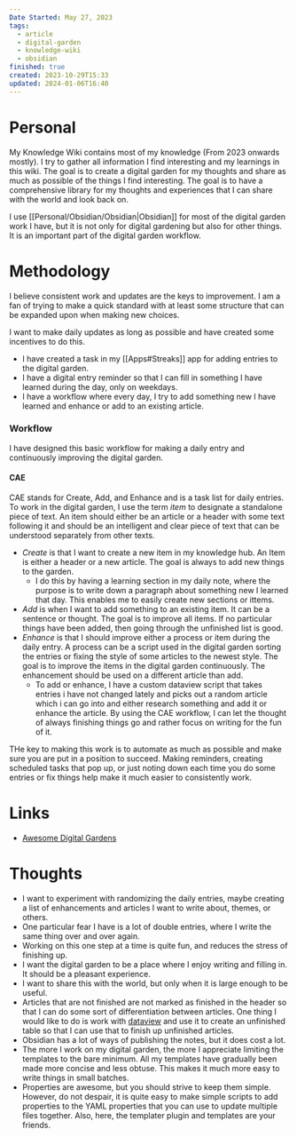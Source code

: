 ```yaml
---
Date Started: May 27, 2023
tags:
  - article
  - digital-garden
  - knowledge-wiki
  - obsidian
finished: true
created: 2023-10-29T15:33
updated: 2024-01-06T16:40
---
```

 

# Personal

My Knowledge Wiki contains most of my knowledge (From 2023 onwards mostly). I try to gather all information I find interesting and my learnings in this wiki. The goal is to create a digital garden for my thoughts and share as much as possible of the things I find interesting. The goal is to have a comprehensive library for my thoughts and experiences that I can share with the world and look back on.  

I use [[Personal/Obsidian/Obsidian|Obsidian]] for most of the digital garden work I have, but it is not only for digital gardening but also for other things. It is an important part of the digital garden workflow. 

# Methodology
I believe consistent work and updates are the keys to improvement. I am a fan of trying to make a quick standard with at least some structure that can be expanded upon when making new choices. 


I want to make daily updates as long as possible and have created some incentives to do this. 

- I have created a task in my [[Apps#Streaks]] app for adding entries to the digital garden. 
- I have a digital entry reminder so that I can fill in something I have learned during the day, only on weekdays. 
- I have a workflow where every day, I try to add something new I have learned and enhance or add to an existing article. 
### Workflow
I have designed this basic workflow for making a daily entry and continuously improving the digital garden. 
#### CAE
CAE stands for Create, Add, and Enhance and is a task list for daily entries. To work in the digital garden, I use the term *item* to designate a standalone piece of text. An item should either be an article or a header with some text following it and should be an intelligent and clear piece of text that can be understood separately from other texts. 
- *Create* is that I want to create a new item in my knowledge hub. An Item is either a header or a new article. The goal is always to add new things to the garden. 
	- I do this by having a learning section in my daily note, where the purpose is to write down a paragraph about something new I learned that day. This enables me to easily create new sections or ittems. 
- *Add* is when I want to add something to an existing item. It can be a sentence or thought. The goal is to improve all items. If no particular things have been added, then going through the unfinished list is good. 
- *Enhance* is that I should improve either a process or item during the daily entry. A process can be a script used in the digital garden sorting the entries or fixing the style of some articles to the newest style. The goal is to improve the items in the digital garden continuously. The enhancement should be used on a different article than add. 
	- To add or enhance, I have a custom dataview script that takes entries i have not changed lately and picks out a random article which i can go into and either research something and add it or enhance the article. 
By using the CAE workflow, I can let the thought of always finishing things go and rather focus on writing for the fun of it. 

THe key to making this work is to automate as much as possible and make sure you are put in a position to succeed. Making reminders, creating scheduled tasks that pop up, or just noting down each time you do some entries or fix things help make it much easier to consistently work.

# Links 
- [Awesome Digital Gardens](https://github.com/kyrose/awesome-digital-gardens)
# Thoughts 
- I want to experiment with randomizing the daily entries, maybe creating a list of enhancements and articles I want to write about, themes, or others. 
- One particular fear I have is a lot of double entries, where I write the same thing over and over again. 
- Working on this one step at a time is quite fun, and reduces the stress of finishing up. 
- I want the digital garden to be a place where I enjoy writing and filling in. It should be a pleasant experience. 
-  I want to share this with the world, but only when it is large enough to be useful. 
- Articles that are not finished are not marked as finished in the header so that I can do some sort of differentiation between articles.  One thing I would like to do is work with [dataview](https://github.com/blacksmithgu/obsidian-dataview) and use it to create an unfinished table so that I can use that to finish up unfinished articles. 
- Obsidian has a lot of ways of publishing the notes, but it does cost a lot. 
- The more I work on my digital garden, the more I appreciate limiting the templates to the bare minimum. All my templates have gradually been made more concise and less obtuse. This makes it much more easy to write things in small batches. 
- Properties are awesome, but you should strive to keep them simple. However, do not despair, it is quite easy to make simple scripts to add properties to the YAML properties that you can use to update multiple files together. Also, here, the templater plugin and templates are your friends. 


